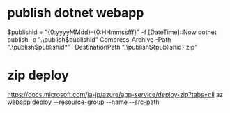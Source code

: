 
# publish dotnet webapp

$publishid = "{0:yyyyMMdd}-{0:HHmmssfff}" -f [DateTime]::Now
dotnet publish -o ".\publish\$publishid"
Compress-Archive -Path ".\publish\$publishid\*" -DestinationPath ".\publish\${publishid}.zip"

# zip deploy
https://docs.microsoft.com/ja-jp/azure/app-service/deploy-zip?tabs=cli
az webapp deploy --resource-group <group-name> --name <app-name> --src-path <zip-package-path>